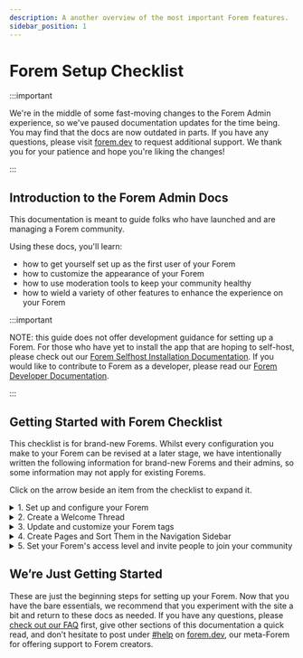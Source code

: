 ```yaml
---
description: A another overview of the most important Forem features.
sidebar_position: 1
---
```


# Forem Setup Checklist

:::important

We're in the middle of some fast-moving changes to the Forem Admin experience, so we've paused documentation updates for the time being. You may find that the docs are now outdated in parts. If you have any questions, please visit [forem.dev](https://forem.dev) to request additional support. We thank you for your patience and hope you're liking the changes!

:::

## Introduction to the Forem Admin Docs

This documentation is meant to guide folks who have launched and are managing a Forem community.

Using these docs, you'll learn:

- how to get yourself set up as the first user of your Forem
- how to customize the appearance of your Forem
- how to use moderation tools to keep your community healthy
- how to wield a variety of other features to enhance the experience on your Forem

:::important

NOTE: this guide does not offer development guidance for setting up a Forem. For those who have yet to install the app that are hoping to self-host, please check out our [Forem Selfhost Installation Documentation](https://github.com/forem/selfhost-devel). If you would like to contribute to Forem as a developer, please read our [Forem Developer Documentation](https://docs.forem.com/).

:::

## Getting Started with Forem Checklist

This checklist is for brand-new Forems. Whilst every configuration you make to your Forem can be revised at a later stage, we have intentionally written the following information for brand-new Forems and their admins, so some information may not apply for existing Forems.

Click on the arrow beside an item from the checklist to expand it.

<details>
<summary>1. Set up and configure your Forem</summary>

### 1. Set up and configure your Forem

[Upon installing your Forem, you will be prompted to join it.](/docs/getting-started/creator-signup-and-onboarding) As the first user, you will be given **Super Admin** privileges which will allow you to configure your Forem. [Click here for more information about different user roles.](/docs/forem-basics/user-roles/)

Navigate to your **Admin Portal** by appending `/admin` to the homepage URL of your Forem (e.g. **dev.to/admin**) or selecting **Admin** from the dropdown menu under your profile image at the top-right of your screen.

![Accessing Admin Portal from dropdown menu under profile image](https://raw.githubusercontent.com/forem/admin-docs/main/static/img/userMenuAccessingAdminPortal.png)

You will see the **Admin Navigation** sidebar menu on the left side of the **Forem Admin landing page**. This is where you will find all your Forem Admin tools and features.

Navigate to `/admin/customization/config` using the **Admin Navigation** menu.

![Opening Config from the Admin > Customization sidebar menu](https://github.com/forem/admin-docs/blob/main/static/img/adminCustomizationConfig.png)

Once in **Config**, we recommend you navigate down the page to these sections, which will allow you to set up the bulk of your design options, like choosing your logo, primary brand color, community name, etc. Clicking each link will take you to the relevant page in these docs, to continue to complete your customization process:

- [Community Content](/docs/advanced-customization/config/community-content)
  - Community name
  - Tagline
  - Community description
- [Images](/docs/advanced-customization/config/images)
  - Logo
  - Secondary Logo
  - Favicon
- Onboarding
  - Suggested tags
  - Suggested users
- [User Experience and Brand](/docs/advanced-customization/config/user-experience-and-brand)
  - Primary brand color hex
  - Public
  - Display in Directory

</details>

<details>
<summary>2. Create a Welcome Thread</summary>

### 2. Create a Welcome Thread

We always recommend that Forem admins set up a **Welcome Thread** early on. The thread acts as a gathering point for new members of your community to meet each other, introduce themselves, and ask questions when first logging onto your Forem.

You can either set up a Welcome Thread just once and use it to welcome all folks who join your Forem, or you can regularly create new welcome threads to greet new members in batches. It’s up to you!

The "official" Welcome Thread is always the most recent post published under the #welcome tag by the Site Staff User. Your Site Staff User is set to your [First User](/docs/getting-started/creator-signup-and-onboarding) by default but can be changed at any time by adjusting the **Staff User ID** under **Community Content** in `/admin/customization/config`.

To create your Welcome Thread, ensure you’re logged into the account that is set as Site Staff User. From the homepage of your Forem, click the **Create Post** button in the top right-hand corner. You can say anything you want in the Welcome Thread, as long as you include the #welcome tag.

![Include the #welcome tag on your welcome post](https://raw.githubusercontent.com/forem/admin-docs/main/static/img/welcomeTag.png)

**Tip: the most recent post with a cover image will show at the top of the feed until another post with a cover image is published, no matter how many posts are published after it without cover images. Use a cover image on your Welcome Thread for the best new user experience.**

Now, if you append `/welcome` to your Forem’s URL, you should navigate straight to the Welcome Thread. For inspiration, here’s what [forem.dev’s welcome thread](https://forem.dev/welcome) looks like.

</details>

<details>
<summary>3. Update and customize your Forem tags</summary>

### 3. Update and customize your Forem tags

Any user on your Forem is able to create a tag by including it on their post and saving the article. The difference between these tags and those you create as Forem admin is that organically-created tags are the most basic version with no custom options enabled.

As a Forem admin, you can create tags directly from the Admin Portal. Navigate to `/admin/content_manager/tags`

![Tag Manager](https://raw.githubusercontent.com/forem/admin-docs/main/static/img/tagManager.png)

From here you can manage and edit your tags, as well as create new ones. Click the **Make a Tag** button in the right-hand corner.

![New Tag form](https://raw.githubusercontent.com/forem/admin-docs/main/static/img/tagNew.png)

You’ll be presented with a number of options to customize your tag. Most importantly, selecting **Supported** will recommend this tag to users via predictive text when they are adding tags to their posts.

![Tags are unsupported by default](https://raw.githubusercontent.com/forem/admin-docs/main/static/img/tagSupportedFalse.png)

![Supported tags are recommended to users when adding tags to their posts](https://raw.githubusercontent.com/forem/admin-docs/main/static/img/tagSupportedTrue.png)

Once you’ve created a handful of tags, you can pin them to the right-hand side of your homepage by navigating to **Tags** in `/admin/customization/config`. You should see an option to add **Sidebar tags** — these tags will appear in the order which you designate, top-to-bottom.

![Configure Sidebar tags](https://raw.githubusercontent.com/forem/admin-docs/main/static/img/tagConfig.png)

</details>

<details>
<summary>4. Create Pages and Sort Them in the Navigation Sidebar</summary>

### 4. Create Pages and Sort Them in the Navigation Sidebar

Navigate to `/admin/customization/pages` to create and modify pages.

![Page Manager](https://raw.githubusercontent.com/forem/admin-docs/main/static/img/pageManager.png)

Notice that beneath the **Override defaults** section there are a number of pages that come default with Forem. If you modify these pages, they will no longer be updated with newer Forem versions.

You can add pages by clicking **New page** in the top right-hand corner. This is particularly useful for creating custom pages like an _About_ page, a _Contact_ page, or any number of authoritative pages.

![New Page form](https://raw.githubusercontent.com/forem/admin-docs/main/static/img/pageNew.png)

Once you’ve created your pages, go to `/admin/customization/navigation_links` to add left-hand sidebar links on your homepage that will help folks discover these pages.

![Navigation Links](https://raw.githubusercontent.com/forem/admin-docs/main/static/img/navigationLinks.png)

Click **Add Navigation Link** and follow the prompts to create your nav links for your pages.

![New Navigation Link modal](https://raw.githubusercontent.com/forem/admin-docs/main/static/img/navigationAdd.png)

Once you’ve created all the Navigation Links, you can edit each one to customize their position in the list, starting with 0.

![Edit Navigation Link modal](https://raw.githubusercontent.com/forem/admin-docs/main/static/img/navigationEdit.png)

</details>

<details>
<summary>5. Set your Forem's access level and invite people to join your community</summary>

### 5. Set your Forem's access level and invite people to join your community

To begin with, open the **User Experience and Brand** section at the very bottom of the `admin/customization/config` page. If you'd like your Forem to be viewable by unregistered visitors, ensure the **Public** box is checked. If you only want registered members to be able to view content on your Forem, ensure the **Public** box is unchecked.

[Navigate to **Authentication** in `/admin/customization/config` and configure your authentication options](https://admin.forem.com/docs/advanced-customization/config/authentication).

If you want your community to only allow people to join if you manually invite them, keep **Invite-only mode** checked. **In order to send invitations, you will need to have [your Email Server Settings (SMTP)](http://admin.forem.com/docs/advanced-customization/config/email-server-settings) configured for your Forem. Without Email Server Settings, your Forem will not be able to send invites, notifications, digests, or admin confirmations.**

If you choose this option, you’ll need to navigate to `https://dev.to/admin/invitations` and click “New” (which should appear as a tab also near the top of the page beside “Invitations”). From here, you’ll be able to invite new members to join your Forem.

If you choose to make your community **Open Registration** via [email and other registration options](https://admin.forem.com/docs/advanced-customization/config/authentication), you’ll be prompted to set up each registration option.

</details>

## We’re Just Getting Started

These are just the beginning steps for setting up your Forem. Now that you have the bare essentials, we recommend that you experiment with the site a bit and return to these docs as needed. If you have any questions, please [check out our FAQ](https://admin.forem.com/docs/frequently-asked-questions) first, give other sections of this documentation a quick read, and don’t hesitate to post under [#help](https://forem.dev/t/help) on [forem.dev](https://forem.dev/), our meta-Forem for offering support to Forem creators.
